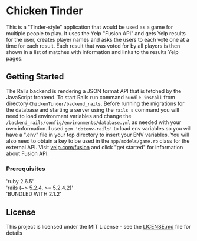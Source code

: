 # Chicken Tinder

This is a "Tinder-style" application that would be used as a game for multiple people to play. It uses the Yelp "Fusion API" and gets Yelp results for the user, creates player names and asks the users to each vote one at a time for each result. Each result that was voted for by all players is then shown in a list of matches with information and links to the results Yelp pages.

## Getting Started

The Rails backend is rendering a JSON format API that is fetched by the JavaScript frontend. To start Rails run command ```bundle install``` from directory ```ChickenTinder/backend_rails```. Before running the migrations for the database and starting a server using the ```rails s``` command you will need to load environment variables and change the ```/backend_rails/config/environments/database.yml``` as needed with your own information. I used ```gem 'dotenv-rails'``` to load env variables so you will have a ".env" file in your top directory to insert your ENV variables. You will also need to obtain a key to be used in the ```app/models/game.rb``` class for the external API. Visit [yelp.com/fusion](https://www.yelp.com/fusion) and click "get started" for information about Fusion API.

### Prerequisites

'ruby 2.6.5' <br>
'rails (~> 5.2.4, >= 5.2.4.2)'<br>
'BUNDLED WITH 2.1.2'<br>

## License

This project is licensed under the MIT License - see the [LICENSE.md](LICENSE.md) file for details
